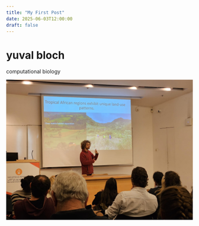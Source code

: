 ```yaml
---
title: "My First Post"
date: 2025-06-03T12:00:00
draft: false
---
```


# yuval bloch 
computational biology 

![Me](/assets/me.jpeg)
